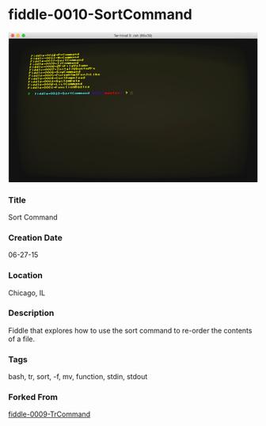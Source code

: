 fiddle-0010-SortCommand
======

![Screenshot](screenshot.png)


### Title

Sort Command


### Creation Date

06-27-15


### Location

Chicago, IL


### Description

Fiddle that explores how to use the sort command to re-order the contents of a file.


### Tags

bash, tr, sort, -f, mv, function, stdin, stdout


### Forked From

[fiddle-0009-TrCommand](../fiddle-0009-TrCommand)
